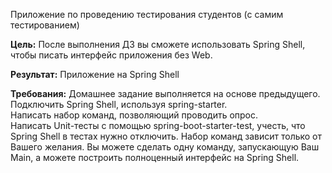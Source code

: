 Приложение по проведению тестирования студентов (с самим тестированием)

**Цель:**
После выполнения ДЗ вы сможете использовать Spring Shell, чтобы писать интерфейс приложения без Web.

**Результат:**
Приложение на Spring Shell

**Требования:**
Домашнее задание выполняется на основе предыдущего.\
Подключить Spring Shell, используя spring-starter.\
Написать набор команд, позволяющий проводить опрос.\
Написать Unit-тесты с помощью spring-boot-starter-test, учесть, что Spring Shell в тестах нужно отключить.
Набор команд зависит только от Вашего желания. Вы можете сделать одну команду, запускающую Ваш Main, а можете построить полноценный интерфейс на Spring Shell.


